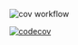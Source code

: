 ![cov workflow](https://github.com/kampkelly/test-codecov/actions/workflows/codecov.yml/badge.svg?branch=develop)


[![codecov](https://codecov.io/gh/kampkelly/test-codecov/branch/develop/graph/badge.svg?token=5AO07DEM39)](https://codecov.io/gh/kampkelly/test-codecov)